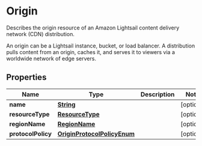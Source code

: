 

# Origin

<p>Describes the origin resource of an Amazon Lightsail content delivery network (CDN) distribution.</p> <p>An origin can be a Lightsail instance, bucket, or load balancer. A distribution pulls content from an origin, caches it, and serves it to viewers via a worldwide network of edge servers.</p>

## Properties

| Name | Type | Description | Notes |
|------------ | ------------- | ------------- | -------------|
|**name** | [**String**](String.md) |  |  [optional] |
|**resourceType** | [**ResourceType**](ResourceType.md) |  |  [optional] |
|**regionName** | [**RegionName**](RegionName.md) |  |  [optional] |
|**protocolPolicy** | [**OriginProtocolPolicyEnum**](OriginProtocolPolicyEnum.md) |  |  [optional] |



